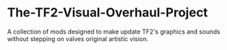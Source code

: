 # The-TF2-Visual-Overhaul-Project
A collection of mods designed to make update TF2's graphics and sounds without stepping on valves original artistic vision.
